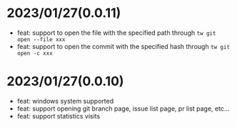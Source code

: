 # 2023/01/27(0.0.11)

- feat: support to open the file with the specified path through `tw git open --file xxx`
- feat: support to open the commit with the specified hash through `tw git open -c xxx`

# 2023/01/27(0.0.10)

- feat: windows system supported
- feat: support opening git branch page, issue list page, pr list page, etc...
- feat: support statistics visits